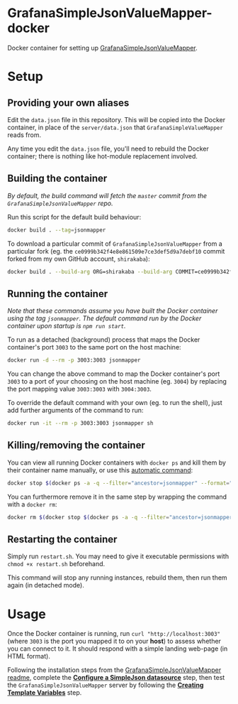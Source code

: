 # GrafanaSimpleJsonValueMapper-docker
Docker container for setting up [GrafanaSimpleJsonValueMapper](https://github.com/CymaticLabs/GrafanaSimpleJsonValueMapper).

# Setup

## Providing your own aliases

Edit the `data.json` file in this repository. This will be copied into the Docker container, in place of the `server/data.json` that `GrafanaSimpleValueMapper` reads from.

Any time you edit the `data.json` file, you'll need to rebuild the Docker container; there is nothing like hot-module replacement involved.

## Building the container

*By default, the build command will fetch the `master` commit from the `GrafanaSimpleJsonValueMapper` repo.*

Run this script for the default build behaviour:

```sh
docker build . --tag=jsonmapper
```

To download a particular commit of `GrafanaSimpleJsonValueMapper` from a particular fork (eg. the `ce0999b342f4e8e861509e7ce3def5d9a7debf10` commit forked from my own GitHub account, `shirakaba`):

```sh
docker build . --build-arg ORG=shirakaba --build-arg COMMIT=ce0999b342f4e8e861509e7ce3def5d9a7debf10 --tag=jsonmapper
```

## Running the container

*Note that these commands assume you have built the Docker container using the tag `jsonmapper`. The default command run by the Docker container upon startup is `npm run start`.*

To run as a detached (background) process that maps the Docker container's port `3003` to the same port on the host machine:

```sh
docker run -d --rm -p 3003:3003 jsonmapper
```

You can change the above command to map the Docker container's port `3003` to a port of your choosing on the host machine (eg. `3004`) by replacing the port mapping value `3003:3003` with `3004:3003`.

To override the default command with your own (eg. to run the shell), just add further arguments of the command to run:

```sh
docker run -it --rm -p 3003:3003 jsonmapper sh
```

## Killing/removing the container

You can view all running Docker containers with `docker ps` and kill them by their container name manually, or use this [automatic command](https://stackoverflow.com/a/32074098/5951226):

```sh
docker stop $(docker ps -a -q --filter="ancestor=jsonmapper" --format="{{.ID}}")
```

You can furthermore remove it in the same step by wrapping the command with a `docker rm`:

```sh
docker rm $(docker stop $(docker ps -a -q --filter="ancestor=jsonmapper" --format="{{.ID}}"))
```

## Restarting the container

Simply run `restart.sh`. You may need to give it executable permissions with `chmod +x restart.sh` beforehand.

This command will stop any running instances, rebuild them, then run them again (in detached mode).

# Usage

Once the Docker container is running, run `curl "http://localhost:3003"` (where `3003` is the port you mapped it to on your **host**) to assess whether you can connect to it. It should respond with a simple landing web-page (in HTML format).

Following the installation steps from the [GrafanaSimpleJsonValueMapper readme](https://github.com/CymaticLabs/GrafanaSimpleJsonValueMapper), complete the **[Configure a SimpleJson datasource](https://github.com/CymaticLabs/GrafanaSimpleJsonValueMapper#configure-a-simplejson-datasource)** step, then test the `GrafanaSimpleJsonValueMapper` server by following the **[Creating Template Variables](https://github.com/CymaticLabs/GrafanaSimpleJsonValueMapper#creating-template-variables)** step.
